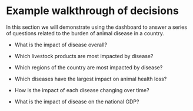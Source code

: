 # Example walkthrough of decisions

In this section we will demonstrate using the dashboard to answer a series of questions related to the burden of animal disease in a country.

- What is the impact of disease overall?
- Which livestock products are most impacted by disease?
- Which regions of the country are most impacted by disease?

- Which diseases have the largest impact on animal health loss?
- How is the impact of each disease changing over time?

- What is the impact of disease on the national GDP?